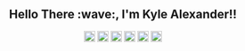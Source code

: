 <div align="center">
    <h2>Hello There :wave:, I'm Kyle Alexander!!</h2>
    <div>
      <img src="https://img.shields.io/badge/HTML-%23E34F26.svg?logo=html5&logoColor=white" height="20px">
      <img src="https://img.shields.io/badge/CSS-1572B6?logo=css3&logoColor=fff" height="20px">
      <img src="https://img.shields.io/badge/JavaScript-F7DF1E?logo=javascript&logoColor=000" height="20px">
      <img src="https://img.shields.io/badge/Node.js-6DA55F?logo=node.js&logoColor=white" height="20px">
      <img src="https://img.shields.io/badge/Python-3776AB?logo=python&logoColor=fff" height="20px">
      <img src="https://img.shields.io/badge/Java-%23ED8B00.svg?logo=openjdk&logoColor=white" height="20px">
    </div>
    
</div>
